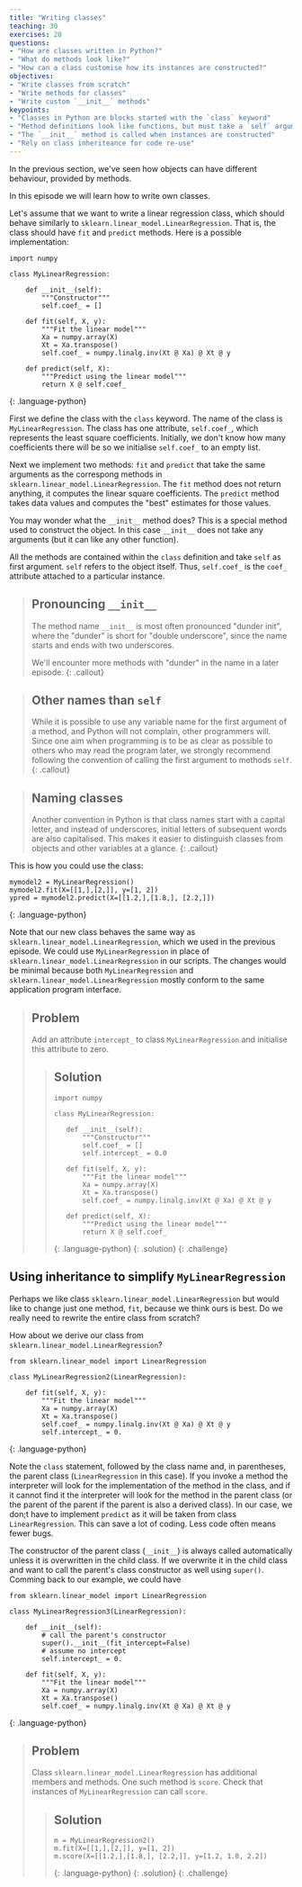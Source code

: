 ```yaml
---
title: "Writing classes"
teaching: 30
exercises: 20
questions:
- "How are classes written in Python?"
- "What do methods look like?"
- "How can a class customise how its instances are constructed?"
objectives:
- "Write classes from scratch"
- "Write methods for classes"
- "Write custom `__init__` methods"
keypoints:
- "Classes in Python are blocks started with the `class` keyword"
- "Method definitions look like functions, but must take a `self` argument"
- "The `__init__` method is called when instances are constructed"
- "Rely on class inheriteance for code re-use"
---
```


In the previous section, we've seen how objects can have different behaviour, provided by methods.

In this episode we will learn how to write own classes.

Let's assume that we want to write a linear regression class, which should behave similarly to `sklearn.linear_model.LinearRegression`. That is, the class should have `fit` and `predict` methods. Here is a possible implementation:

~~~
import numpy

class MyLinearRegression:

    def __init__(self):
        """Constructor"""
        self.coef_ = []

    def fit(self, X, y):
        """Fit the linear model"""
        Xa = numpy.array(X)
        Xt = Xa.transpose()
        self.coef_ = numpy.linalg.inv(Xt @ Xa) @ Xt @ y

    def predict(self, X):
        """Predict using the linear model"""
        return X @ self.coef_
~~~
{: .language-python}

First we define the class with the `class` keyword. The name of the class is `MyLinearRegression`. The class has one attribute, `self.coef_`, which represents the least square coefficients. Initially, we don't know how many coefficients there will be so we initialise `self.coef_` to an empty list.

Next we implement two methods: `fit` and `predict` that take the same arguments as the correspong methods in `sklearn.linear_model.LinearRegression`. The `fit` method does not return anything, it computes the linear square coefficients. The `predict` method takes data values and computes the "best" estimates for those values.

You may wonder what the `__init__` method does? This is a special method used to construct the object. In this case `__init__` does not take any arguments (but it can like any other function). 

All the methods are contained within the `class` definition and take `self` as first argument. `self` refers to the object itself. Thus, `self.coef_` is the `coef_` attribute attached to a particular instance. 

> ## Pronouncing `__init__`
>
> The method name `__init__` is most often pronounced "dunder init",
> where the "dunder" is short for "double underscore", since the name
> starts and ends with two underscores.
>
> We'll encounter more methods with "dunder" in the name in a later episode.
{: .callout}


> ## Other names than `self`
>
> While it is possible to use any variable name for the first argument of a
> method, and Python will not complain, other programmers will. Since one aim
> when programming is to be as clear as possible to others who may read the
> program later, we strongly recommend following the convention of calling
> the first argument to methods `self`.
{: .callout}

> ## Naming classes
>
> Another convention in Python is that class names start with a capital letter,
> and instead of underscores, initial letters of subsequent words are also
> capitalised. This makes it easier to distinguish classes from objects and
> other variables at a glance.
{: .callout}

This is how you could use the class:
~~~
mymodel2 = MyLinearRegression()
mymodel2.fit(X=[[1,],[2,]], y=[1, 2])
ypred = mymodel2.predict(X=[[1.2,],[1.8,], [2.2,]])
~~~
{: .language-python}

Note that our new class behaves the same way as `sklearn.linear_model.LinearRegression`, which we used in the previous episode. We could use `MyLinearRegression` in place of `sklearn.linear_model.LinearRegression` in our scripts. The changes would be minimal because both `MyLinearRegression` and `sklearn.linear_model.LinearRegression` mostly conform to the same application program interface. 

> ## Problem
>
> Add an attribute `intercept_` to  class `MyLinearRegression` and initialise this attribute to zero.
>
>> ## Solution
>>~~~
>>import numpy
>>
>>class MyLinearRegression:
>>
>>    def __init__(self):
>>        """Constructor"""
>>        self.coef_ = []
>>        self.intercept_ = 0.0
>>
>>    def fit(self, X, y):
>>        """Fit the linear model"""
>>        Xa = numpy.array(X)
>>        Xt = Xa.transpose()
>>        self.coef_ = numpy.linalg.inv(Xt @ Xa) @ Xt @ y
>>
>>    def predict(self, X):
>>        """Predict using the linear model"""
>>        return X @ self.coef_
>>~~~
>>{: .language-python}
> {: .solution}
{: .challenge}

## Using inheritance to simplify `MyLinearRegression`

Perhaps we like class `sklearn.linear_model.LinearRegression` but would like to change just one method, `fit`, because we think ours is best. Do we really need to rewrite the entire class from scratch? 

How about we derive our class from `sklearn.linear_model.LinearRegression`? 
~~~
from sklearn.linear_model import LinearRegression

class MyLinearRegression2(LinearRegression):

    def fit(self, X, y):
        """Fit the linear model"""
        Xa = numpy.array(X)
        Xt = Xa.transpose()
        self.coef_ = numpy.linalg.inv(Xt @ Xa) @ Xt @ y
        self.intercept_ = 0.

~~~
{: .language-python}

Note the `class` statement, followed by the class name and, in parentheses, the parent class (`LinearRegression` in this case). If you invoke a method the interpreter will look for the implementation of the method in the class, and if it cannot find it the interpreter will look for the method in the parent class (or the parent of the parent if the parent is also a derived class). In our case, we don;t have to implement `predict` as it will be taken from class `LinearRegression`. This can save a lot of coding. Less code often means fewer bugs.

The constructor of the parent class (`__init__`) is always called automatically unless it is overwritten in the child class. If we overwrite it in the child class and want to call the parent's class constructor as well using `super()`. Comming back to our example, we could have

~~~
from sklearn.linear_model import LinearRegression

class MyLinearRegression3(LinearRegression):

    def __init__(self):
        # call the parent's constructor
        super().__init__(fit_intercept=False)
        # assume no intercept
        self.intercept_ = 0.

    def fit(self, X, y):
        """Fit the linear model"""
        Xa = numpy.array(X)
        Xt = Xa.transpose()
        self.coef_ = numpy.linalg.inv(Xt @ Xa) @ Xt @ y
~~~
{: .language-python}

> ## Problem
>
> Class `sklearn.linear_model.LinearRegression` has additional members and methods. One such method is `score`. Check that instances of `MyLinearRegression` can call `score`.
>
>> ## Solution
>>~~~
>>m = MyLinearRegression2()
>>m.fit(X=[[1,],[2,]], y=[1, 2])
>>m.score(X=[[1.2,],[1.8,], [2.2,]], y=[1.2, 1.8, 2.2])
>>~~~
>>{: .language-python}
> {: .solution}
{: .challenge}
